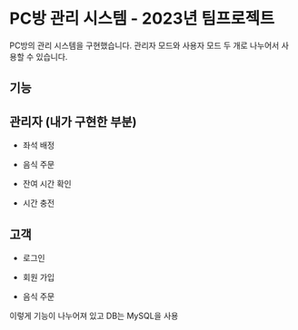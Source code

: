 # PC방 관리 시스템 - 2023년 팀프로젝트 

PC방의 관리 시스템을 구현했습니다.
관리자 모드와 사용자 모드 두 개로 나누어서 사용할 수 있습니다.

## 기능

## 관리자 (내가 구현한 부분)

- 좌석 배정

- 음식 주문

- 잔여 시간 확인

- 시간 충전 

## 고객

- 로그인

- 회원 가입

- 음식 주문

이렇게 기능이 나누어져 있고 DB는 MySQL을 사용

